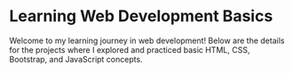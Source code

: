 # Learning Web Development Basics

Welcome to my learning journey in web development! Below are the details for the projects where I explored and practiced basic HTML, CSS, Bootstrap, and JavaScript concepts.
